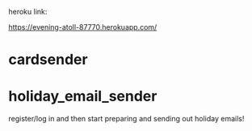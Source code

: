 heroku link:

https://evening-atoll-87770.herokuapp.com/


# cardsender
# holiday_email_sender


register/log in 
and then start preparing and sending out holiday emails!
